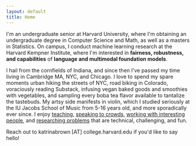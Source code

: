 ```yaml
---
layout: default
title: Home
---
```


I'm an undergraduate senior at Harvard University, where I'm obtaining an undergraduate degree in Computer Science and Math, as well as a masters in Statistics. On campus, I conduct machine learning research at the Harvard Kempner Institute, where I'm interested in **fairness, robustness, and capabilities** of **language and multimodal foundation models**.

I hail from the cornfields of Indiana, and since then I've passed my time living in Cambridge MA, NYC, and Chicago. I love to spend my spare moments urban hiking the streets of NYC, road biking in Colorado, voraciously reading Substack, infusing vegan baked goods and smoothies with vegetables, and sampling every boba tea flavor available to tantalize the tastebuds. My artsy side manifests in violin, which I studied seriously at the IU Jacobs School of Music from 5-16 years old, and more sporadically ever since. I enjoy [teaching](teaching.md), [speaking to crowds](speaking.md), [working with interesting people](work.md), and [researching problems](research.md) that are technical, challenging, and fun.

Reach out to katrinabrown [AT] college.harvard.edu if you'd like to say hello!
